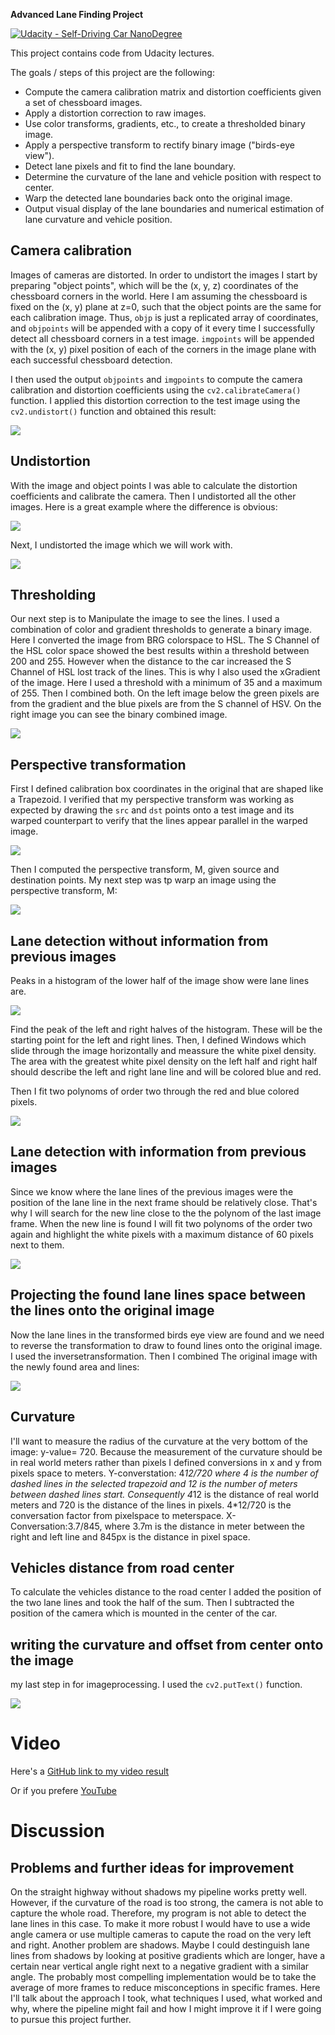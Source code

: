 **Advanced Lane Finding Project**

[![Udacity - Self-Driving Car NanoDegree](https://s3.amazonaws.com/udacity-sdc/github/shield-carnd.svg)](http://www.udacity.com/drive)

This project contains code from Udacity lectures.

The goals / steps of this project are the following:

* Compute the camera calibration matrix and distortion coefficients given a set of chessboard images.
* Apply a distortion correction to raw images.
* Use color transforms, gradients, etc., to create a thresholded binary image.
* Apply a perspective transform to rectify binary image ("birds-eye view").
* Detect lane pixels and fit to find the lane boundary.
* Determine the curvature of the lane and vehicle position with respect to center.
* Warp the detected lane boundaries back onto the original image.
* Output visual display of the lane boundaries and numerical estimation of lane curvature and vehicle position.

[//]: # (Image References)

[image1]: ./examples/undistort_output.png "Undistorted"
[image2]: ./test_images/test1.jpg "Road Transformed"
[image3]: ./examples/binary_combo_example.jpg "Binary Example"
[image4]: ./examples/warped_straight_lines.jpg "Warp Example"
[image5]: ./examples/color_fit_lines.jpg "Fit Visual"
[image6]: ./examples/example_output.jpg "Output"
[video1]: ./project_video.mp4 "Video"


## Camera calibration
Images of cameras are distorted. In order to undistort the images I start by preparing "object points", which will be the (x, y, z) coordinates of the chessboard corners in the world. Here I am assuming the chessboard is fixed on the (x, y) plane at z=0, such that the object points are the same for each calibration image.  Thus, `objp` is just a replicated array of coordinates, and `objpoints` will be appended with a copy of it every time I successfully detect all chessboard corners in a test image.  `imgpoints` will be appended with the (x, y) pixel position of each of the corners in the image plane with each successful chessboard detection.

I then used the output `objpoints` and `imgpoints` to compute the camera calibration and distortion coefficients using the `cv2.calibrateCamera()` function.  I applied this distortion correction to the test image using the `cv2.undistort()` function and obtained this result: 

![](https://github.com/christianreiser/P4-Advanced-Lane-Lines/blob/master/output_images/p.png)

## Undistortion
With the image and object points I was able to calculate the distortion coefficients and calibrate the camera.
Then I undistorted all the other images.
Here is a great example where the difference is obvious:

![](https://github.com/christianreiser/P4-Advanced-Lane-Lines/blob/master/output_images/u.png)

Next, I undistorted the image which we will work with.

![](https://github.com/christianreiser/P4-Advanced-Lane-Lines/blob/master/output_images/u2.png)

## Thresholding
Our next step is to Manipulate the image to see the lines. I used a combination of color and gradient thresholds to generate a binary image. Here I converted the image from BRG colorspace to HSL. The S Channel of the HSL color space showed the best results within a threshold between 200 and 255. However when the distance to the car increased the S Channel of HSL lost track of the lines. This is why I also used the xGradient of the image. Here I used a threshold with a minimum of 35 and a maximum of 255. Then I combined both.
On the left image below the green pixels are from the gradient and the blue pixels are from the S channel of HSV.
On the right image you can see the binary combined image.

![](https://github.com/christianreiser/P4-Advanced-Lane-Lines/blob/master/output_images/c.png)

## Perspective transformation

First I defined calibration box coordinates in the original that are shaped like a Trapezoid.
I verified that my perspective transform was working as expected by drawing the `src` and `dst` points onto a test image and its warped counterpart to verify that the lines appear parallel in the warped image.

![](https://github.com/christianreiser/P4-Advanced-Lane-Lines/blob/master/output_images/4.png)

Then I computed the perspective transform, M, given source and destination points.
My next step was tp warp an image using the perspective transform, M:

![](https://github.com/christianreiser/P4-Advanced-Lane-Lines/blob/master/output_images/t.png)

## Lane detection without information from previous images
Peaks in a histogram of the lower half of the image show were lane lines are.

![](https://github.com/christianreiser/P4-Advanced-Lane-Lines/blob/master/output_images/h.png)

Find the peak of the left and right halves of the histogram.
These will be the starting point for the left and right lines.
Then, I defined Windows which slide through the image horizontally and meassure the white pixel density. The area with the greatest white pixel density on the left half and right half should describe the left and right lane line and will be colored blue and red.

Then I fit two polynoms of order two through the red and blue colored pixels.

![](https://github.com/christianreiser/P4-Advanced-Lane-Lines/blob/master/output_images/o.png)

## Lane detection with information from previous images
Since we know where the lane lines of the previous images were the position of the lane line in the next frame should be relatively close. That's why I will search for the new line close to the the polynom of the last image frame. When the new line is found I will fit two polynoms of the order two again and highlight the white pixels with a maximum distance of 60 pixels next to them.

![](https://github.com/christianreiser/P4-Advanced-Lane-Lines/blob/master/output_images/w.png)

## Projecting the found lane lines space between the lines onto the original image
Now the lane lines in the transformed birds eye view are found and we need to reverse the transformation 
to draw to found lines onto the original image.
I used the inversetransformation. Then I combined The original image with the newly found area and lines:

![](https://github.com/christianreiser/P4-Advanced-Lane-Lines/blob/master/output_images/l.png)

## Curvature
I'll want to measure the radius of the curvature at the very bottom of the image: y-value= 720.
Because the measurement of the curvature should be in real world meters rather than pixels I defined conversions in x and y from pixels space to meters.
Y-converstation: 4*12/720 where 4 is the number of dashed lines in the selected trapezoid and 12 is the number of meters between dashed lines start. Consequently 4*12 is the distance of real world meters and 720 is the distance of the lines in pixels. 4*12/720 is the conversation factor from pixelspace to meterspace.
X-Conversation:3.7/845, where 3.7m is the distance in meter between the right and left line and 845px is the distance in pixel space.

## Vehicles distance from road center
To calculate the vehicles distance to the road center I added the position of the two lane lines and took the half of the sum. Then I subtracted the position of the camera which is mounted in the center of the car. 

## writing the curvature and offset from center onto the image
my last step in for imageprocessing. I used the `cv2.putText()` function.

![](https://github.com/christianreiser/P4-Advanced-Lane-Lines/blob/master/output_images/s.png)

# Video
Here's a [GitHub link to my video result](https://github.com/christianreiser/P4-Advanced-Lane-Lines/blob/master/project_output.mp4)

Or if you prefere [YouTube](https://youtu.be/ja5PN2Z2YoE)


# Discussion
## Problems and further ideas for improvement
On the straight highway without shadows my pipeline works pretty well. However, if the curvature of the road is too strong, the camera is not able to capture the whole road. Therefore, my program is not able to detect the lane lines in this case. To make it more robust I would have to use a wide angle camera or use multiple cameras to capute the road on the very left and right. 
Another problem are shadows. Maybe I could destinguish lane lines from shadows by looking at positive gradients which are longer, have a certain near vertical angle right next to a negative gradient with a similar angle.
The probably most compelling implementation would be to take the average of more frames to reduce misconceptions in specific frames.
Here I'll talk about the approach I took, what techniques I used, what worked and why, where the pipeline might fail and how I might improve it if I were going to pursue this project further. 
